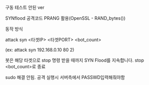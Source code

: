 구동 테스트 안된 ver

SYNflood 공격코드 PRANG 활용(OpenSSL - RAND_bytes())

동작 방식

attack syn <타겟IP> <타겟PORT> <bot_count>

(ex: attack syn 192.168.0.10 80 2)

봇은 해당 타겟으로 stop 명령 받을 때까지 SYN Flood를 지속합니다.
stop <bot_count>로 종료

sudo 해결 안됨. 공격 실행시 서버측에서 PASSWD입력해줘야함
